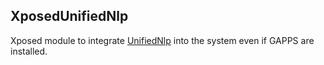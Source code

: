 XposedUnifiedNlp
-

Xposed module to integrate [UnifiedNlp](https://github.com/microg/android_packages_apps_UnifiedNlp) into the system even if GAPPS are installed.
